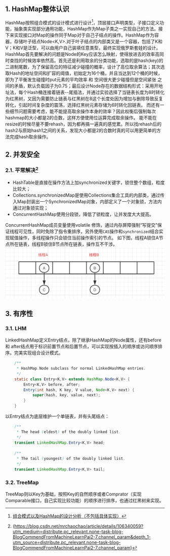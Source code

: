 ## 1. HashMap整体认识
HashMap按照组合模式的设计模式进行设计[^组合模式]，顶层接口声明类型，子接口定义功能，抽象类实现部分通用功能，HashMap作为Map子类之一实现自己的方法。接下来实现接口对Map的操作同于Map对于自己子结点的操作。HashMap作为容器，存储叶子结点Node<K,V>.对于叶子结点的内部类又是一个容器，包括了K和V；K和V是泛型，可以由用户自己装填任意类型，最终实现俄罗斯套娃的设计。
HashMap首先要解决的问题是Node的Key应该怎么映射，使得放进去的效率高同时查找的时候效率依然高。首先还是利用取余的分类功能，选取的是hash(key)的二进制尾数，为了保留高位的特征减少碰撞的概率，设计了高位取余算法；其次选取Hash的地址空间和扩容的阈值，初始定为16个桶，并且当达到12个桶的时候，即为了平衡发生碰撞时put元素的平均效率 和 空间很大更少碰撞但是空间紧张 之间的矛盾，默认负载因子为0.75；最后设计Node存在的数据结构形式：采用开地址法，每个Hash桶连接着链表--尾插法，并通过实验选择了当链表长度为8时转化为红黑树，又因为需要防止链表与红黑树在8这个长度处因为增加与删除导致反复转化，引起时间复杂度的震荡，选择红黑树元素存储为6时转化回链表。
而还有一些细节问题需要考虑，能不能提高取余操作本身的效率？因此权衡后强制每次hashmap的大小都是2的合数，这样方便使用位运算完成取余操作。
能不能在resize的时候尽量不要rehash，因为都再搞一遍真的感觉累。所以找rehash后的hash2与原始hash1之间的关系，发现大小都是2的合数时真的可以用更简单的方法完成hash取余操作。


[^组合模式]:[组合模式以及HashMap的设计分析（不包括具体实现）](http://www.manongjc.com/detail/17-vpesnqkfshssbzf.html)

## 2. 并发安全
### 2.1. 平常解决[^CHM]
- HashTable是直接在操作方法上加synchronized关键字，锁住整个数组，粒度比较大；
- Collections.synchronizedMap是使用Collections集合工具的内部类，通过传入Map封装出一个SynchronizedMap对象，内部定义了一个对象锁，方法内通过对象锁实现；
- ConcurrentHashMap使用分段锁，降低了锁粒度，让并发度大大提高。

ConcurrentHashMap成员变量使用volatile 修饰，通过内存屏障强制“写提交”保证线程可见性，同时免除了指令重排序，另外使用`CAS`操作和`synchronized`结合实现赋值操作，多线程操作只会锁住当前操作索引的节点。
如下图，线程A锁住A节点所在链表，线程B锁住B节点所在链表，操作互不干涉。
![](_v_images/20200914150224213_24914.png)


[^CHM]:(https://blog.csdn.net/mrchaochao/article/details/106340059?utm_medium=distribute.pc_relevant.none-task-blog-BlogCommendFromMachineLearnPai2-7.channel_param&depth_1-utm_source=distribute.pc_relevant.none-task-blog-BlogCommendFromMachineLearnPai2-7.channel_param)

## 3. 有序性
### 3.1. LHM
LinkedHashMap定义Entry结点，除了继承HashMap的Node属性，还有before 和 after结点用于标识前置节点和后置节点，可以实现按插入的顺序或访问顺序排序。完美实现组合设计模式。
```java
    /**
     * HashMap.Node subclass for normal LinkedHashMap entries.
     */
    static class Entry<K,V> extends HashMap.Node<K,V> {
        Entry<K,V> before, after;
        Entry(int hash, K key, V value, Node<K,V> next) {
            super(hash, key, value, next);
        }
    }
```
以Entry结点为底层维护一个单链表，并有头尾结点：
```java
    /**
     * The head (eldest) of the doubly linked list.
     */
    transient LinkedHashMap.Entry<K,V> head;

    /**
     * The tail (youngest) of the doubly linked list.
     */
    transient LinkedHashMap.Entry<K,V> tail;
```
### 3.2. TreeMap
TreeMap则以Key为基础，按照Key的自然顺序或者Comprator（实现Comparable接口，自己实现比较功能）的顺序进行排序，也通过红黑树来实现。